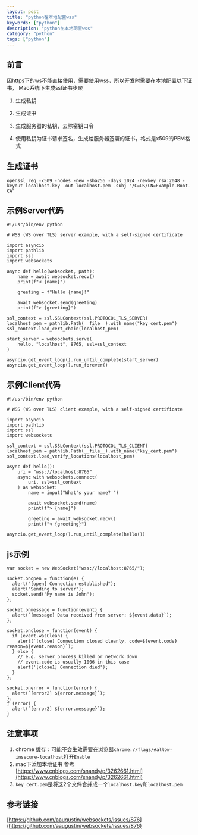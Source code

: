 ```yaml
---
layout: post
title: "python在本地配置wss"
keywords: ["python"]
description: "python在本地配置wss"
category: "python"
tags: ["python"]
---
```


## 前言
因https下的ws不能直接使用，需要使用wss，所以开发时需要在本地配置以下证书，
Mac系统下生成ssl证书步聚

1. 生成私钥 

2. 生成证书 
3. 生成服务器的私钥，去除密钥口令 
4. 使用私钥为证书请求签名，生成给服务器签署的证书，格式是x509的PEM格式


## 生成证书
```
openssl req -x509 -nodes -new -sha256 -days 1024 -newkey rsa:2048 -keyout localhost.key -out localhost.pem -subj "/C=US/CN=Example-Root-CA"
```

## 示例Server代码
```
#!/usr/bin/env python

# WSS (WS over TLS) server example, with a self-signed certificate

import asyncio
import pathlib
import ssl
import websockets

async def hello(websocket, path):
    name = await websocket.recv()
    print(f"< {name}")

    greeting = f"Hello {name}!"

    await websocket.send(greeting)
    print(f"> {greeting}")

ssl_context = ssl.SSLContext(ssl.PROTOCOL_TLS_SERVER)
localhost_pem = pathlib.Path(__file__).with_name("key_cert.pem")
ssl_context.load_cert_chain(localhost_pem)

start_server = websockets.serve(
    hello, "localhost", 8765, ssl=ssl_context
)

asyncio.get_event_loop().run_until_complete(start_server)
asyncio.get_event_loop().run_forever()
```

## 示例Client代码
```
#!/usr/bin/env python

# WSS (WS over TLS) client example, with a self-signed certificate

import asyncio
import pathlib
import ssl
import websockets

ssl_context = ssl.SSLContext(ssl.PROTOCOL_TLS_CLIENT)
localhost_pem = pathlib.Path(__file__).with_name("key_cert.pem")
ssl_context.load_verify_locations(localhost_pem)

async def hello():
    uri = "wss://localhost:8765"
    async with websockets.connect(
        uri, ssl=ssl_context
    ) as websocket:
        name = input("What's your name? ")

        await websocket.send(name)
        print(f"> {name}")

        greeting = await websocket.recv()
        print(f"< {greeting}")

asyncio.get_event_loop().run_until_complete(hello())
```

## js示例
```
var socket = new WebSocket("wss://localhost:8765/");

socket.onopen = function(e) {
  alert("[open] Connection established");
  alert("Sending to server");
  socket.send("My name is John");
};

socket.onmessage = function(event) {
  alert(`[message] Data received from server: ${event.data}`);
};

socket.onclose = function(event) {
  if (event.wasClean) {
    alert(`[close] Connection closed cleanly, code=${event.code} reason=${event.reason}`);
  } else {
    // e.g. server process killed or network down
    // event.code is usually 1006 in this case
    alert('[close1] Connection died');
  }
};

socket.onerror = function(error) {
  alert(`[error2] ${error.message}`);
};
ƒ (error) {
  alert(`[error2] ${error.message}`);
}

```
## 注意事项
1. chrome 缓存：可能不会生效需要在浏览器`chrome://flags/#allow-insecure-localhost`打开`Enable`
2. mac下添加本地证书 参考 
[https://www.cnblogs.com/snandy/p/3262661.html](https://www.cnblogs.com/snandy/p/3262661.html)
3. `key_cert.pem`是将这2个文件合并成一个`localhost.key`和`localhost.pem`

## 参考链接

[https://github.com/aaugustin/websockets/issues/876](https://github.com/aaugustin/websockets/issues/876)